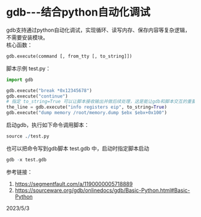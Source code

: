 # gdb---结合python自动化调试

gdb支持通过python自动化调试，实现循环、读写内存、保存内容等复杂逻辑，不需要安装模块。  
核心函数：  
```python
gdb.execute(command [, from_tty [, to_string]])
```

脚本示例 test.py：  
```python
import gdb

gdb.execute("break *0x12345678")
gdb.execute("continue")
# 指定 to_string=True 可以让脚本接收输出并做后续处理，这是能让gdb和脚本交互的重要参数
the_line = gdb.execute("info registers eip", to_string=True)
gdb.execute("dump memory /root/memory.dump $ebx $ebx+0x100")
```

启动gdb，执行如下命令调用脚本：  
```r
source ./test.py
```

也可以把命令写到gdb脚本 test.gdb 中，启动时指定脚本启动  
```r
gdb -x test.gdb
```


参考链接：  
1. https://segmentfault.com/a/1190000005718889
2. https://sourceware.org/gdb/onlinedocs/gdb/Basic-Python.html#Basic-Python


2023/5/3  
